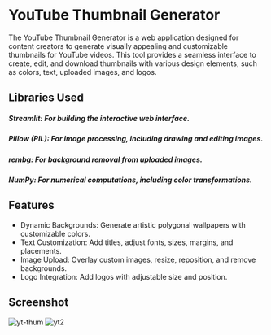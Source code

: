 
# YouTube Thumbnail Generator

The YouTube Thumbnail Generator is a web application designed for content creators to generate visually appealing and customizable thumbnails for YouTube videos. This tool provides a seamless interface to create, edit, and download thumbnails with various design elements, such as colors, text, uploaded images, and logos.


## Libraries  Used

##### **Streamlit:** For building the interactive web interface.
##### **Pillow (PIL):** For image processing, including drawing and editing images.
##### **rembg:** For background removal from uploaded images.
##### **NumPy:** For numerical computations, including color transformations.


## Features

- Dynamic Backgrounds: Generate artistic polygonal wallpapers with customizable colors.
- Text Customization: Add titles, adjust fonts, sizes, margins, and placements.
- Image Upload: Overlay custom images, resize, reposition, and remove backgrounds.
- Logo Integration: Add logos with adjustable size and position.

## Screenshot
![yt-thum](https://github.com/user-attachments/assets/2a082004-5bca-49f3-8838-cdfa478b837e)
![yt2](https://github.com/user-attachments/assets/f6a87a50-60a1-4c7a-8fa6-f31726d1d18c)
